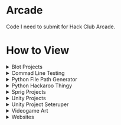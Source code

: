 # Arcade

Code I need to submit for Hack Club Arcade.

# How to View

<details>
<summary>Blot Projects</summary><br>

### See it yourself:

1. Download the file you want to view.
2. Open it in a text editor.
3. Copy the contents.
4. Go to the [Blot web editor](https://blot.hackclub.com/editor).
5. Paste the content into the editor.
6. Click run to view the file.

<details>
<summary>Screenshots</summary><br>
  
![image](https://github.com/user-attachments/assets/5f54ed3b-c2b0-4b08-9add-32b9b3fbbcba)<br>
![image](https://github.com/user-attachments/assets/a69c4aa6-088e-44a3-9312-6c0ffe92cc09)<br>
![image](https://github.com/user-attachments/assets/47e5ce48-dc05-49d6-928a-b49e1660d003)

</details>

#

</details>

<details>
<summary>Commad Line Testing</summary><br>

### See it yourself:

[View it on my website](https://andrewcromar.org/commandLineTesting/pages/home).

<details>
<summary>Screenshots</summary><br>
  
![image](https://github.com/user-attachments/assets/d2b194d7-b549-4cfa-a892-ca8599c5e318)<br>
![image](https://github.com/user-attachments/assets/aeda3b67-f5d2-4d18-b023-05d4caf692ef)<br>
![image](https://github.com/user-attachments/assets/d1a3834f-e5e7-4dd8-95f5-f98a2d998bb8)<br>
![image](https://github.com/user-attachments/assets/3f1a2beb-7513-454d-bf77-0141b6865998)<br>
![image](https://github.com/user-attachments/assets/3c609ed5-1a1e-4e58-b9f9-4663c2122dfb)

</details>

#

</details>

<details>
<summary>Python File Path Generator</summary><br>

### See it yourself:

1. Download the file.
2. Open a terminal.
3. Run the file with python.

<details>
<summary>Screenshots</summary><br>

![image](https://github.com/user-attachments/assets/5fe56e58-0a7e-4ea7-8cd7-5a1ec7c9df96)<br>
![image](https://github.com/user-attachments/assets/80a2ae1c-43fc-4662-8147-498d2c6dedcf)

</details>

#

</details>

<details>
<summary>Python Hackaroo Thingy</summary><br>

### See it yourself:

1. Download the file.
2. Open a terminal.
3. Run the file with python.

<details>
<summary>Screenshots</summary><br>

![image](https://github.com/user-attachments/assets/78886f6f-9d71-473f-b7e5-86769d3fcd89)<br>
![image](https://github.com/user-attachments/assets/14605505-deae-43a8-a554-d04bb295202a)

</details>

#

</details>

<details>
<summary>Sprig Projects</summary><br>

### See it yourself:

1. Download the file you want to view.
2. Open it in a text editor.
3. Copy the contents.
4. Go to the [Sprig web editor](https://sprig.hackclub.com/editor).
5. Paste the content into the editor.
6. Click run to view the file.

<details>
<summary>Screenshots</summary><br>

### Packman
![image](https://github.com/user-attachments/assets/2f14b458-d7e8-4b31-a370-f5fe0151f1c5)
### DDR
![image](https://github.com/user-attachments/assets/3658452e-78db-47e5-b298-3228a3710173)

</details>

#

</details>

<details>
<summary>Unity Projects</summary><br>

<details>
<summary>Asdrew Smash</summary><br>  

### See it yourself:

1. Navigate to the subfolder under the "Unity" folder.
2. Unzip the "Demo.zip" folder.
3. Open the extracted "Demo" folder.
4. Run the ".exe" file.

<details>
<summary>Screenshots</summary><br>

![image](https://github.com/user-attachments/assets/f619ccf8-5b1c-4aa7-acb1-8adbe8e168b3)

</details>

#

</details>

<details>
<summary>Card Game</summary><br>

### See it yourself:

1. Navigate to the subfolder under the "Unity" folder.
2. Unzip the "Demo.zip" folder.
3. Open the extracted "Demo" folder.
4. Run the ".exe" file.

<details>
<summary>Screenshots</summary><br>

![image](https://github.com/user-attachments/assets/128e6e9f-9010-4876-b84c-647f7f9c8976)

</details>

#

</details>

<details>
<summary>Cat Game</summary><br>

### See it yourself:

1. Go to [the repo](https://github.com/AndrewCromar/Sergeant-Whiskers-Brigade).
2. Go to the release page.
3. There are further instructions on the release page.

<details>
<summary>Screenshots</summary><br>

![image](https://github.com/user-attachments/assets/5ac26c91-6de7-4114-9860-67d9d1eb961f)<br>
![image](https://github.com/user-attachments/assets/86b3d96f-becc-4c08-bebd-6f81110e9157)<br>
![image](https://github.com/user-attachments/assets/77522477-af4f-4ce9-ad5e-c6ed313aef21)

</details>

#

</details>

<details>
<summary>Coin Pickup System</summary><br>

### See it yourself:

1. Navigate to the subfolder under the "Unity" folder.
2. Unzip the "Demo.zip" folder.
3. Open the extracted "Demo" folder.
4. Run the ".exe" file.

<details>
<summary>Screenshots</summary><br>

![image](https://github.com/user-attachments/assets/39def7db-c492-4425-bf9b-db8b9ab09db0)<br>
![image](https://github.com/user-attachments/assets/faa6013c-4e73-45b6-b426-2a4b5b2d72f3)

</details>

#

</details>

<details>
<summary>Dektop Buddy</summary><br>

### See it yourself:

1. Navigate to the subfolder under the "Unity" folder.
2. Unzip the "Demo.zip" folder.
3. Open the extracted "Demo" folder.
4. Run the ".exe" file.

<details>
<summary>Screenshots</summary><br>

![image](https://github.com/user-attachments/assets/f535f44d-2b51-408f-95ed-b4e939a85438)<br>
![image](https://github.com/user-attachments/assets/1412a590-eaf1-4984-9160-4af7e709caf7)

</details>

#

</details>

<details>
<summary>FPS Game</summary><br>

### See it yourself:

1. Navigate to the subfolder under the "Unity" folder.
2. Unzip the "Demo.zip" folder.
3. Open the extracted "Demo" folder.
4. Run the ".exe" file.

<details>
<summary>Screenshots</summary><br>

![image](https://github.com/user-attachments/assets/4c7c4a9f-5ef0-412b-b523-054d2e3124ea)<br>
![image](https://github.com/user-attachments/assets/8f9d92e4-5860-4374-9468-b76aa67cc8a3)

</details>

#

</details>

<details>
<summary>Hell Hotel</summary><br>

### See it yourself:

1. Navigate to the subfolder under the "Unity" folder.
2. Unzip the "Demo.zip" folder.
3. Open the extracted "Demo" folder.
4. Run the ".exe" file.

<details>
<summary>Screenshots</summary><br>

![image](https://github.com/user-attachments/assets/3eec03d6-605e-474f-9339-f363076a31e1)<br>
![image](https://github.com/user-attachments/assets/ad06bf0a-ea45-4e80-8325-ef6c0c802209)<br>
![image](https://github.com/user-attachments/assets/04f4034e-74e9-4487-902d-6018cbffa09c)<br>
![image](https://github.com/user-attachments/assets/4f9001ec-31f8-4baa-a541-b0069a490fd5)

</details>

#

</details>

<details>
<summary>Infinite Runner</summary><br>

### See it yourself:

1. On an android device download an apk installer app.
2. Navigate to the subfolder under the "Unity" folder.
3. Download the "infanate_runner_onyx.apk".
4. Load it onto your android device.
5. Use the apk installer app to install the game.

</details>

<details>
<summary>Pikaloo Game</summary><br>

### See it yourself:

1. Navigate to the subfolder under the "Unity" folder.
2. Unzip the "Demo.zip" folder.
3. Open the extracted "Demo" folder.
4. Run the ".exe" file.

<details>
<summary>Screenshots</summary><br>

![image](https://github.com/user-attachments/assets/ec5f5e7a-4073-45d1-a644-ea63d38f683a)<br>
![image](https://github.com/user-attachments/assets/fd1a9cf7-a2a4-44b9-8202-3e02900383d5)<br>
![image](https://github.com/user-attachments/assets/280c9265-58ec-42ac-a23e-26fe7fa2e254)

</details>

#

</details>

<details>
<summary>Player Controller</summary><br>

### See it yourself:

1. Go to [the repo](https://github.com/AndrewCromar/Juicy-Player-Controller).
2. Go to the latest release.
3. There are furthur instructions on the release page.

<details>
<summary>Screenshots</summary><br>

[Trailer (Youtube)](https://www.youtube.com/watch?v=qo74vB7uOtk)<br>
[Website](https://onyx.andrewcromar.org/#juicyplayercontroller)<br>
![image](https://github.com/user-attachments/assets/77cfe92b-3813-49f2-b71a-51744aa30b79)

</details>

#

</details>

#

</details>

<details>
<summary>Unity Project Seteruper</summary><br>

### See it yourself:

1. Download the file.
2. Open a terminal.
3. Run the file with python.

<details>
<summary>Screenshots</summary><br>

### Command Line
![image](https://github.com/user-attachments/assets/722d2576-0e81-48fd-936e-57524bf7d833)
### Outputted generated directories.
![image](https://github.com/user-attachments/assets/da91ae78-0fa5-4254-8972-c8ffd5b8c766)

</details>

#

</details>

<details>
<summary>Videogame Art</summary><br>

### See it yourself:

1. Download the files.
2. Open them with any image viewing software.

<details>
<summary>Screenshots</summary><br>

![image](https://github.com/user-attachments/assets/bfd2fcfb-f844-41e7-9501-32b811605614)

</details>

#

</details>

<details>
<summary>Websites</summary><br>

### See it yourself:

[Personal Website](https://andrewcromar.org/)<br>
[ONYX Development](https://onyx.andrewcromar.org/)<br>
[Trio Productions](https://trio.andrewcromar.org/)<br>
[Blog Website](https://blog.andrewcromar.org/)

<details>
<summary>Screenshots</summary><br>

### Personal Website

![image](https://github.com/user-attachments/assets/355f0614-84a2-4e1b-9fe6-188fc40d2b0b)
### ONYX Development
![image](https://github.com/user-attachments/assets/d868c345-c77a-4242-82fe-a6c567f2d7bd)
### Trio Productions
![image](https://github.com/user-attachments/assets/d3b53204-0ece-43d7-804e-86b44352cda7)
### Blog Website
![image](https://github.com/user-attachments/assets/c733b979-0bfe-4767-be07-bc0848594782)

</details>

#

</details>
